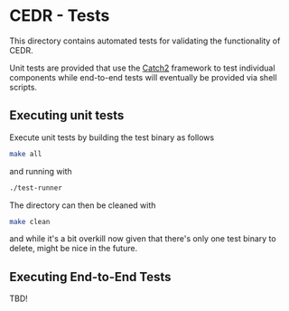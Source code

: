# CEDR - Tests

This directory contains automated tests for validating the functionality of CEDR.

Unit tests are provided that use the [Catch2](https://github.com/catchorg/Catch2) framework to test individual components while end-to-end tests will eventually be provided via shell scripts.

## Executing unit tests
Execute unit tests by building the test binary as follows
```bash
make all
```
and running with
```bash
./test-runner
```

The directory can then be cleaned with
```bash
make clean
```
and while it's a bit overkill now given that there's only one test binary to delete, might be nice in the future.

## Executing End-to-End Tests

TBD!

